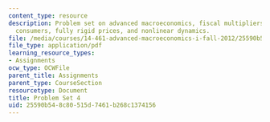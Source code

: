 ```yaml
---
content_type: resource
description: Problem set on advanced macroeconomics, fiscal multipliers with hand-to-mouth
  consumers, fully rigid prices, and nonlinear dynamics.
file: /media/courses/14-461-advanced-macroeconomics-i-fall-2012/25590b548c80515d7461b268c1374156_MIT14_461F12_pset4.pdf
file_type: application/pdf
learning_resource_types:
- Assignments
ocw_type: OCWFile
parent_title: Assignments
parent_type: CourseSection
resourcetype: Document
title: Problem Set 4
uid: 25590b54-8c80-515d-7461-b268c1374156
---
```

